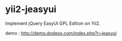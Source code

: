 yii2-jeasyui
===============

Implement jQuery EasyUI GPL Edition on Yii2.

demo : http://demo.dodeso.com/index.php?r=jeasyui
